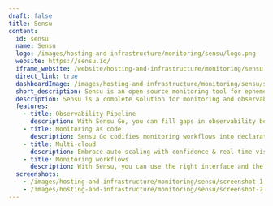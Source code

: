 ```yaml
---
draft: false
title: Sensu
content:
  id: sensu
  name: Sensu
  logo: /images/hosting-and-infrastructure/monitoring/sensu/logo.png
  website: https://sensu.io/
  iframe_website: /website/hosting-and-infrastructure/monitoring/sensu
  direct_link: true
  dashboardImage: /images/hosting-and-infrastructure/monitoring/sensu/screenshot-1.jpg
  short_description: Sensu is an open source monitoring tool for ephemeral infrastructure and distributed applications.
  description: Sensu is a complete solution for monitoring and observability at scale. It is an agent-based observability tool that you install on your organization’s infrastructure. The Sensu backend gives you a flexible, automated pipeline to filter, transform, and process alerts and metrics.
  features:
    - title: Observability Pipeline
      description: With Sensu Go, you can fill gaps in observability between metrics, logging, & tracing.
    - title: Monitoring as code
      description: Sensu Go codifies monitoring workflows into declarative configuration files that can be shared amongst team members, treated as code, edited, reviewed, and versioned.
    - title: Multi-cloud
      description: Embrace auto-scaling with confidence & real-time visibility. Sensu automates the registration and de-registration of servers, containers, services, apps, functions, and connected devices.
    - title: Monitoring workflows
      description: With Sensu, you can use the right interface and the right data format for each individual problem, configuring the corresponding workflow accordingly.
  screenshots:
    - /images/hosting-and-infrastructure/monitoring/sensu/screenshot-1.jpg
    - /images/hosting-and-infrastructure/monitoring/sensu/screenshot-2.jpg
---
```

